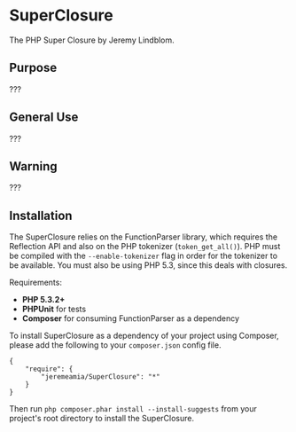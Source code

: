 # SuperClosure

The PHP Super Closure by Jeremy Lindblom.

## Purpose

???

## General Use

???

## Warning

???

## Installation

The SuperClosure relies on the FunctionParser library, which requires the Reflection API and also on the PHP tokenizer
(`token_get_all()`). PHP must be compiled with the `--enable-tokenizer` flag in order for the tokenizer to be
available. You must also be using PHP 5.3, since this deals with closures.

Requirements:

- **PHP 5.3.2+**
- **PHPUnit** for tests
- **Composer** for consuming FunctionParser as a dependency

To install SuperClosure as a dependency of your project using Composer, please add the following to your
`composer.json` config file.

    {
        "require": {
            "jeremeamia/SuperClosure": "*"
        }
    }

Then run `php composer.phar install --install-suggests` from your project's root directory to install the SuperClosure.
